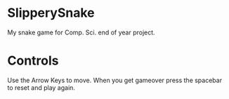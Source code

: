 # SlipperySnake
My snake game for Comp. Sci. end of year project.

# Controls
Use the Arrow Keys to move.
When you get gameover press the spacebar to reset and play again.
